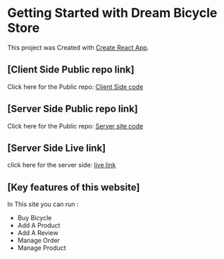 # Getting Started with Dream Bicycle Store

This project was Created with [Create React App](https://dream-cycle-store-kcp.firebaseapp.com/).

## [Client Side Public repo link]
Click here for the Public repo: [Client Side code](https://github.com/samoudud/dream-cycle-store-client-side)



## [Server Side Public repo link]
Click here for the Public repo: [Server site code](https://github.com/samoudud/dream-cycle-store-server-side)

## [Server Side Live link]
click here for the server side: [live link](https://infinite-everglades-57126.herokuapp.com) 


## [Key features of this website]
In This site you can run :
- Buy Bicycle
- Add A Product
- Add A Review
- Manage Order
- Manage Product